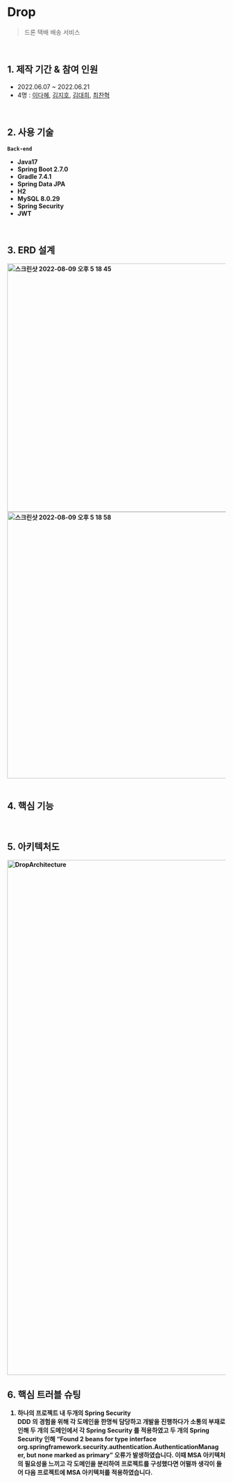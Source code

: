 # Drop
> 드론 택배 배송 서비스 <br/>

<br/>

## 1. 제작 기간 & 참여 인원
* 2022.06.07 ~ 2022.06.21
* 4명 : [이다혜](https://github.com/ekgpgdi), [김지호](https://github.com/kimziaco?tab=repositories), [김대희](https://github.com/eet43), [최찬혁](https://github.com/choichanhyeok)
<br/>

## 2. 사용 기술
<b>```Back-end```<b/>
* Java17
* Spring Boot 2.7.0
* Gradle 7.4.1
* Spring Data JPA
* H2
* MySQL 8.0.29
* Spring Security
* JWT

<br/>

## 3. ERD 설계
<img width="573" alt="스크린샷 2022-08-09 오후 5 18 45" src="https://user-images.githubusercontent.com/84092014/183600270-a8bbe543-5faf-4724-ac3b-91285d1d6552.png">

<img width="615" alt="스크린샷 2022-08-09 오후 5 18 58" src="https://user-images.githubusercontent.com/84092014/183600296-fa7df3a9-fda7-4259-b00f-021ebf68aefc.png">


<br/>
<br/>

## 4. 핵심 기능


<br/>

## 5. 아키텍처도

<img width="1188" alt="DropArchitecture" src="https://user-images.githubusercontent.com/88760828/185903861-4b114634-2617-4fa8-8c7e-aa2958f6c461.png">

<br/>

## 6. 핵심 트러블 슈팅
1. 하나의 프로젝트 내 두개의 Spring Security</br>
DDD 의 경험을 위해 각 도메인을 한명씩 담당하고 개발을 진행하다가 소통의 부재로 인해 두 개의 도메인에서 각 Spring Security 를 적용하였고 두 개의 Spring Security 인해 “Found 2 beans for type interface org.springframework.security.authentication.AuthenticationManag er, but none marked as primary” 오류가 발생하였습니다.
이때 MSA 아키텍처의 필요성을 느끼고 각 도메인을 분리하여 프로젝트를 구성했다면 어떨까 생각이 들어 다음 프로젝트에 MSA 아키텍처를 적용하였습니다.
